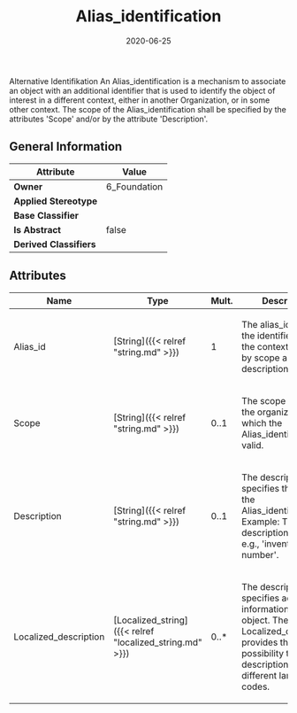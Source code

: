 ﻿---
title: Alias_identification
toc: false
type: specs
date: "2020-06-25"
draft: false
specification: KBL
version: 2.5.sr1
documentType: "Recommendation"
elementType: Class
classes:
  - Alias_identification
menu_name: kbl-2.5.sr1
---
<p>Alternative Identifikation  An Alias_identification is a mechanism to associate an object with an additional identifier that is used to identify the object of interest in a different context, either in another Organization, or in some other context. The scope of the Alias_identification shall be specified by the attributes 'Scope' and/or by the attribute 'Description'.</p>

## General Information

| Attribute               | Value |
|-------------------------|-------|
| **Owner**               | 6_Foundation |
| **Applied Stereotype**  |   |
| **Base Classifier**     |   |
| **Is Abstract**         | false |
| **Derived Classifiers** |   |

## Attributes
|  Name  |  Type  |  Mult.  |  Description  |  Owning Classifier  |
|--------|--------|---------|---------------|--------------|
|Alias_id | [String]({{< relref "string.md" >}}) | 1 | <p>The alias_id specifies the identifier used in the context specified by scope and description.</p> | [Alias_identification]({{< relref "alias_identification.md" >}}) |
|Scope | [String]({{< relref "string.md" >}}) | 0..1 | <p>The scope specifies the organization in which the Alias_identification is valid.</p> | [Alias_identification]({{< relref "alias_identification.md" >}}) |
|Description | [String]({{< relref "string.md" >}}) | 0..1 | <p>The description specifies the type of the Alias_identification. Example: The description may be, e.g., 'inventory number'.</p> | [Alias_identification]({{< relref "alias_identification.md" >}}) |
|Localized_description | [Localized_string]({{< relref "localized_string.md" >}}) | 0..* | <p> The description specifies additional information about the object. The Localized_description provides the possibility to define descriptions for different language codes.       </p> | [Alias_identification]({{< relref "alias_identification.md" >}}) |

